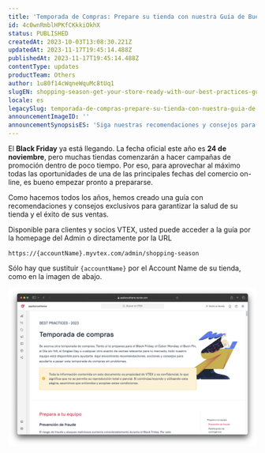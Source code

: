```yaml
---
title: 'Temporada de Compras: Prepare su tienda con nuestra Guía de Buenas Prácticas'
id: 4c0wnRmblHPKfCKkkiOkhX
status: PUBLISHED
createdAt: 2023-10-03T13:08:30.221Z
updatedAt: 2023-11-17T19:45:14.488Z
publishedAt: 2023-11-17T19:45:14.488Z
contentType: updates
productTeam: Others
author: 1u80f14cWqneWquMc8tUq1
slugEN: shopping-season-get-your-store-ready-with-our-best-practices-guide-2023
locale: es
legacySlug: temporada-de-compras-prepare-su-tienda-con-nuestra-guia-de-buenas-practicas-2023
announcementImageID: ''
announcementSynopsisES: 'Siga nuestras recomendaciones y consejos para aprovechar todas las oportunidades de venta del Black Friday.'
---
```


El __Black Friday__ ya está llegando. La fecha oficial este año es __24 de noviembre__, pero muchas tiendas comenzarán a hacer campañas de promoción dentro de poco tiempo. Por eso, para aprovechar al máximo todas las oportunidades de una de las principales fechas del comercio on-line, es bueno empezar pronto a prepararse.

Como hacemos todos los años, hemos creado una guía con recomendaciones y consejos exclusivos para garantizar la salud de su tienda y el éxito de sus ventas. 

Disponible para clientes y socios VTEX, usted puede acceder a la guía por la homepage del Admin o directamente por la URL 

```
https://{accountName}.myvtex.com/admin/shopping-season
```

Sólo hay que sustituir `{accountName}` por el Account Name de su tienda, como en la imagen de abajo.

![Shopping Season Guidelines - 2023 - ES](https://raw.githubusercontent.com/vtexdocs/help-center-content/refs/heads/main/docs/es/announcements/2023/temporada-de-compras-prepare-su-tienda-con-nuestra-guia-de-buenas-practicas-2023_1.png)
